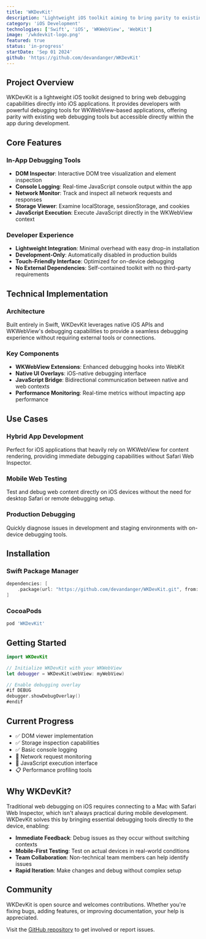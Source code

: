 ```yaml
---
title: 'WKDevKit'
description: 'Lightweight iOS toolkit aiming to bring parity to existing web debugging tools but available in-app for development and debugging purposes.'
category: 'iOS Development'
technologies: ['Swift', 'iOS', 'WKWebView', 'WebKit']
image: '/wkdevkit-logo.png'
featured: true
status: 'in-progress'
startDate: 'Sep 01 2024'
github: 'https://github.com/devandanger/WKDevKit'
---
```


## Project Overview

WKDevKit is a lightweight iOS toolkit designed to bring web debugging capabilities directly into iOS applications. It provides developers with powerful debugging tools for WKWebView-based applications, offering parity with existing web debugging tools but accessible directly within the app during development.

## Core Features

### In-App Debugging Tools
- **DOM Inspector**: Interactive DOM tree visualization and element inspection
- **Console Logging**: Real-time JavaScript console output within the app
- **Network Monitor**: Track and inspect all network requests and responses
- **Storage Viewer**: Examine localStorage, sessionStorage, and cookies
- **JavaScript Execution**: Execute JavaScript directly in the WKWebView context

### Developer Experience
- **Lightweight Integration**: Minimal overhead with easy drop-in installation
- **Development-Only**: Automatically disabled in production builds
- **Touch-Friendly Interface**: Optimized for on-device debugging
- **No External Dependencies**: Self-contained toolkit with no third-party requirements

## Technical Implementation

### Architecture
Built entirely in Swift, WKDevKit leverages native iOS APIs and WKWebView's debugging capabilities to provide a seamless debugging experience without requiring external tools or connections.

### Key Components
- **WKWebView Extensions**: Enhanced debugging hooks into WebKit
- **Native UI Overlays**: iOS-native debugging interface
- **JavaScript Bridge**: Bidirectional communication between native and web contexts
- **Performance Monitoring**: Real-time metrics without impacting app performance

## Use Cases

### Hybrid App Development
Perfect for iOS applications that heavily rely on WKWebView for content rendering, providing immediate debugging capabilities without Safari Web Inspector.

### Mobile Web Testing
Test and debug web content directly on iOS devices without the need for desktop Safari or remote debugging setup.

### Production Debugging
Quickly diagnose issues in development and staging environments with on-device debugging tools.

## Installation

### Swift Package Manager
```swift
dependencies: [
    .package(url: "https://github.com/devandanger/WKDevKit.git", from: "1.0.0")
]
```

### CocoaPods
```ruby
pod 'WKDevKit'
```

## Getting Started

```swift
import WKDevKit

// Initialize WKDevKit with your WKWebView
let debugger = WKDevKit(webView: myWebView)

// Enable debugging overlay
#if DEBUG
debugger.showDebugOverlay()
#endif
```

## Current Progress

- ✅ DOM viewer implementation
- ✅ Storage inspection capabilities  
- ✅ Basic console logging
- 🔄 Network request monitoring
- 🔄 JavaScript execution interface
- 📋 Performance profiling tools

## Why WKDevKit?

Traditional web debugging on iOS requires connecting to a Mac with Safari Web Inspector, which isn't always practical during mobile development. WKDevKit solves this by bringing essential debugging tools directly to the device, enabling:

- **Immediate Feedback**: Debug issues as they occur without switching contexts
- **Mobile-First Testing**: Test on actual devices in real-world conditions
- **Team Collaboration**: Non-technical team members can help identify issues
- **Rapid Iteration**: Make changes and debug without complex setup

## Community

WKDevKit is open source and welcomes contributions. Whether you're fixing bugs, adding features, or improving documentation, your help is appreciated.

Visit the [GitHub repository](https://github.com/devandanger/WKDevKit) to get involved or report issues.